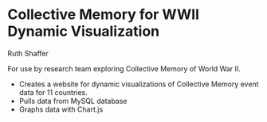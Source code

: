 # Collective Memory for WWII Dynamic Visualization

Ruth Shaffer

For use by research team exploring Collective Memory of World War II.

- Creates a website for dynamic visualizations of Collective Memory event data for 11 countries.
- Pulls data from MySQL database
- Graphs data with Chart.js

